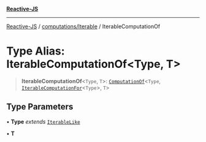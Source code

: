 [**Reactive-JS**](../../../README.md)

***

[Reactive-JS](../../../README.md) / [computations/Iterable](../README.md) / IterableComputationOf

# Type Alias: IterableComputationOf\<Type, T\>

> **IterableComputationOf**\<`Type`, `T`\>: [`ComputationOf`](../../type-aliases/ComputationOf.md)\<`Type`, [`IterableComputationFor`](IterableComputationFor.md)\<`Type`\>, `T`\>

## Type Parameters

• **Type** *extends* [`IterableLike`](../../interfaces/IterableLike.md)

• **T**
